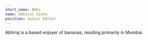 ```yaml
---
short_name: Abhi
name: Abhiraj Sinha
position: Junior Editor
---
```

Abhiraj is a based enjoyer of bananas, residing primarily in Mumbai.